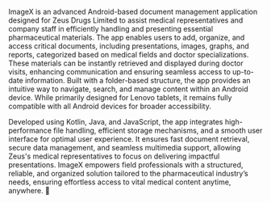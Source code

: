 ImageX is an advanced Android-based document management application designed for Zeus Drugs Limited to assist medical representatives and company staff in efficiently handling and presenting essential pharmaceutical materials. The app enables users to add, organize, and access critical documents, including presentations, images, graphs, and reports, categorized based on medical fields and doctor specializations. These materials can be instantly retrieved and displayed during doctor visits, enhancing communication and ensuring seamless access to up-to-date information. Built with a folder-based structure, the app provides an intuitive way to navigate, search, and manage content within an Android device. While primarily designed for Lenovo tablets, it remains fully compatible with all Android devices for broader accessibility.

Developed using Kotlin, Java, and JavaScript, the app integrates high-performance file handling, efficient storage mechanisms, and a smooth user interface for optimal user experience. It ensures fast document retrieval, secure data management, and seamless multimedia support, allowing Zeus's medical representatives to focus on delivering impactful presentations. ImageX empowers field professionals with a structured, reliable, and organized solution tailored to the pharmaceutical industry’s needs, ensuring effortless access to vital medical content anytime, anywhere. 🚀
